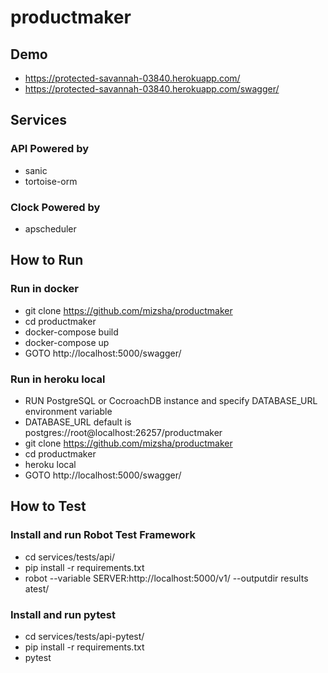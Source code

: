 # productmaker

## Demo

- https://protected-savannah-03840.herokuapp.com/
- https://protected-savannah-03840.herokuapp.com/swagger/

## Services

### API Powered by

- sanic
- tortoise-orm

### Clock Powered by

- apscheduler

## How to Run

### Run in docker

- git clone https://github.com/mizsha/productmaker
- cd productmaker
- docker-compose build
- docker-compose up
- GOTO http://localhost:5000/swagger/

### Run in heroku local

- RUN PostgreSQL or CocroachDB instance and specify DATABASE_URL environment variable
- DATABASE_URL default is postgres://root@localhost:26257/productmaker
- git clone https://github.com/mizsha/productmaker
- cd productmaker
- heroku local
- GOTO http://localhost:5000/swagger/

## How to Test

### Install and run Robot Test Framework

- cd services/tests/api/
- pip install -r requirements.txt
- robot --variable SERVER:http://localhost:5000/v1/ --outputdir results atest/

### Install and run pytest

- cd services/tests/api-pytest/
- pip install -r requirements.txt
- pytest
